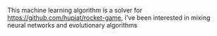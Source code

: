 This machine learning algorithm is a solver for https://github.com/hupiat/rocket-game, i've been interested in mixing neural networks and evolutionary algorithms
